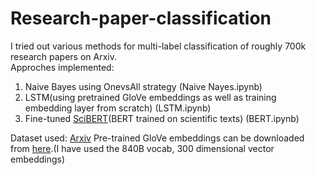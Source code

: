# Research-paper-classification

I tried out various methods for multi-label classification of roughly 700k research papers on Arxiv.  
Approches implemented:
1. Naive Bayes using OnevsAll strategy (Naive Nayes.ipynb)
2. LSTM(using pretrained GloVe embeddings as well as training embedding layer from scratch) (LSTM.ipynb)
3. Fine-tuned [SciBERT](https://arxiv.org/abs/1903.10676)(BERT trained on scientific texts) (BERT.ipynb)

Dataset used: [Arxiv](https://www.kaggle.com/Cornell-University/arxiv/tasks?taskId=1757)
Pre-trained GloVe embeddings can be downloaded from [here](https://nlp.stanford.edu/projects/glove/).(I have used the 840B vocab, 300 dimensional vector embeddings)
